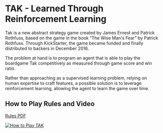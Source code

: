 # TAK - Learned Through Reinforcement Learning

Tak is a new abstract strategy game created by James Ernest and Patrick Rothfuss, based on the game in the book “The Wise Man's Fear” by Patrick Rothfuss.  Through KickStarter, the game became funded and finally distributed to backers in December 2016.

The problem at hand is to program an agent that is able to play the boardgame Tak competitively as measured through game score and win ratio.  

Rather than approaching as a supervised learning problem, relying on human expertise to craft features, a possible solution is to leverage reinforcement learning, allowing the agent to learn the game over time.

## How to Play Rules and Video

[Rules PDF](http://cheapass.com//wp-content/uploads/2016/07/Tak-Beta-Rules.pdf)

[![How to Play TAK](https://img.youtube.com/vi/iEXkpS-Q9dI/mqdefault.jpg)](https://www.youtube.com/embed/iEXkpS-Q9dI)
